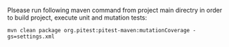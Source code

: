 Plsease run following maven command from project main directry in order to build project, execute unit and mutation tests:

```mvn clean package org.pitest:pitest-maven:mutationCoverage -gs=settings.xml```
